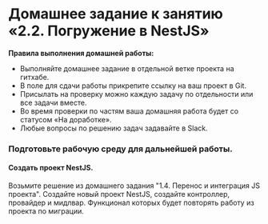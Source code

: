 # Домашнее задание к занятию «2.2. Погружение в NestJS»

**Правила выполнения домашней работы:** 
* Выполняйте домашнее задание в отдельной ветке проекта на гитхабе.
* В поле для сдачи работы прикрепите ссылку на ваш проект в Git.
* Присылать на проверку можно каждую задачу по отдельности или все задачи вместе. 
* Во время проверки по частям ваша домашняя работа будет со статусом «На доработке».
* Любые вопросы по решению задач задавайте в Slack.

### Подготовьте рабочую среду для дальнейшей работы.

#### Создать проект NestJS. 

Возьмите решение из домашнего задания "1.4. Перенос и интеграция JS проекта". Создайте новый проект NestJS, создайте контроллер, провайдер и мидлвар. Функционал которых будет повторять работу из проекта по миграции.
